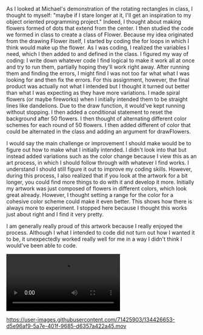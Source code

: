As I looked at Michael's demonstration of the rotating rectangles in class, I thought to myself: "maybe if I stare longer at it, I'll get an inspiration to my object oriented programming project." Indeed, I thought about making flowers formed of dots that extend from the center. I then studied the code we formed in class to create a class of Flower. Because my idea originated from the drawing Flower itself, I started by coding the for loops in which I think would make up the flower. As I was coding, I realized the variables I need, which I then added to and defined in the class. I figured my way of coding: I write down whatever code I find logical to make it work all at once and try to run them, partially hoping they'll work right away. After running them and finding the errors, I might find I was not too far what what I was looking for and then fix the errors. For this assignment, however, the final product was actually not what I intended but I thought it turned out better than what I was expecting as they have more variations. I made spiral flowers (or maybe fireworks) when I initially intended them to be straight lines like dandelions. Due to the draw function, it would've kept running without stopping. I then added a conditional statement to reset the background after 50 flowers. I then thought of alternating different color schemes for each round of 50 flowers. I then added different of color that could be alternated in the class and adding an argument for drawFlowers. 

I would say the main challenge or improvement I should make would be to figure out how to make what I initially intended. I didn't look into that but instead added variations such as the color change because I view this as an art process, in which I should follow through with whatever I find works. I understand I should still figure it out to improve my coding skills. However, during this process, I also realized that if you look at the artwork for a bit longer, you could find more things to do with it and develop it more. Initially my artwork was just composed of flowers in different colors, which look great already. However, I thought setting a range for the color for a cohesive color scheme could make it even better. This shows how there is always more to experiment. I stopped here because I thought this works just about right and I find it very pretty.

I am generally really proud of this artwork because I really enjoyed the process. Although I what I intended to code did not turn out how I wanted it to be, it unexpectedly worked really well for me in a way I didn't think I would've been able to code. 

![](Sept22/ScreenRecording_Small.mov)


https://user-images.githubusercontent.com/71425903/134426653-d5e96af9-5a7e-401f-9685-d6357a422a45.mov


